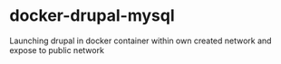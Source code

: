 # docker-drupal-mysql
Launching drupal in docker container within own created network and expose to public network

